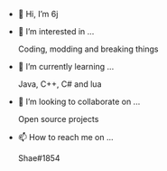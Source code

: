 - 👋 Hi, I’m 6j

- 👀 I’m interested in ...
    
    Coding, modding and breaking things
    
- 🌱 I’m currently learning ...
    
    Java, C++, C# and lua

- 💞️ I’m looking to collaborate on ...
    
    Open source projects
    
- 📫 How to reach me on ...
    
    Shae#1854
